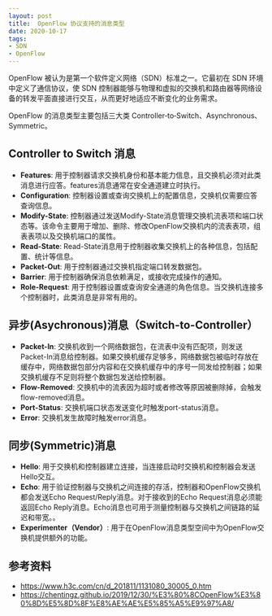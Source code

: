 ```yaml
---
layout: post
title:  OpenFlow 协议支持的消息类型
date: 2020-10-17
tags: 
- SDN
- OpenFlow
---
```


OpenFlow 被认为是第一个软件定义网络（SDN）标准之一。它最初在 SDN 环境中定义了通信协议，使 SDN 控制器能够与物理和虚拟的交换机和路由器等网络设备的转发平面直接进行交互，从而更好地适应不断变化的业务需求。

OpenFlow 的消息类型主要包括三大类 Controller‐to‐Switch、Asynchronous、Symmetric。

## Controller to Switch 消息

- **Features**: 用于控制器请求交换机身份和基本能力信息，且交换机必须对此类消息进行应答。features消息通常在安全通道建立时执行。
- **Configuration**: 控制器设置或查询交换机上的配置信息，交换机仅需要应答查询信息。
- **Modify-State**: 控制器通过发送Modify-State消息管理交换机流表项和端口状态等。该命令主要用于增加、删除、修改OpenFlow交换机内的流表表项，组表表项以及交换机端口的属性。
- **Read-State**: Read-State消息用于控制器收集交换机上的各种信息，包括配置、统计等信息。
- **Packet-Out**: 用于控制器通过交换机指定端口转发数据包。
- **Barrier**: 用于控制器确保消息依赖满足，或接收完成操作的通知。
- **Role-Request**: 用于控制器设置或查询安全通道的角色信息。当交换机连接多个控制器时，此类消息是非常有用的。

## 异步(Asychronous)消息（Switch-to-Controller）

- **Packet-In**: 交换机收到一个网络数据包，在流表中没有匹配项，则发送Packet-In消息给控制器。如果交换机缓存足够多，网络数据包被临时存放在缓存中，网络数据包部分内容和在交换机缓存中的序号一同发给控制器；如果交换机缓存不足则将整个数据包发送给控制器。
- **Flow-Removed**: 交换机中的流表因为超时或者修改等原因被删除掉，会触发flow-removed消息。
- **Port-Status**: 交换机端口状态发送变化时触发port-status消息。
- **Error**: 交换机发生故障时触发error消息。

## 同步(Symmetric)消息

- **Hello**: 用于交换机和控制器建立连接，当连接启动时交换机和控制器会发送Hello交互。
- **Echo**: 用于验证控制器与交换机之间连接的存活，控制器和OpenFlow交换机都会发送Echo Request/Reply消息。对于接收到的Echo Request消息必须能返回Echo Reply消息。Echo消息也可用于测量控制器与交换机之间链路的延迟和带宽。。
- **Experimenter（Vendor）**: 用于在OpenFlow消息类型空间中为OpenFlow交换机提供额外的功能。

## 参考资料

- https://www.h3c.com/cn/d_201811/1131080_30005_0.htm
- https://chentingz.github.io/2019/12/30/%E3%80%8COpenFlow%E3%80%8D%E5%8D%8F%E8%AE%AE%E5%85%A5%E9%97%A8/
